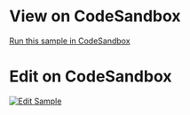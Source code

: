 
# View on CodeSandbox
[Run this sample in CodeSandbox](https://codesandbox.io/embed/github/IgniteUI/igniteui-react-examples/tree/master/samples/charts/financial-chart/FinancialChartPanes?fontsize=14&hidenavigation=1&theme=dark&view=preview)

# Edit on CodeSandbox

<html lang="en" xmlns="http://www.w3.org/1999/xhtml">
    <body>
        <a target="_blank" href="https://codesandbox.io/s/github/IgniteUI/igniteui-react-examples/tree/master/samples/charts/financial-chart/FinancialChartPanes?fontsize=14&hidenavigation=1&theme=dark&view=preview">
            <img alt="Edit Sample" src="https://codesandbox.io/static/img/play-codesandbox.svg"/>
        </a>
    </body>
</html>
